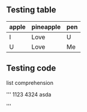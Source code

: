## Testing table

 apple | pineapple | pen 
 ----- | --------- | ---
 I     | Love      | U
 U     | Love      | Me
 
## Testing code
 
list comprehension
 
 '''
1123
4324
asda

 '''
 
 
